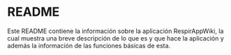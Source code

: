 # README

Este README contiene la información sobre la aplicación RespirAppWiki, la cual muestra una breve descripción de lo que es y que hace la aplicación y además la información de las funciones básicas de esta.
